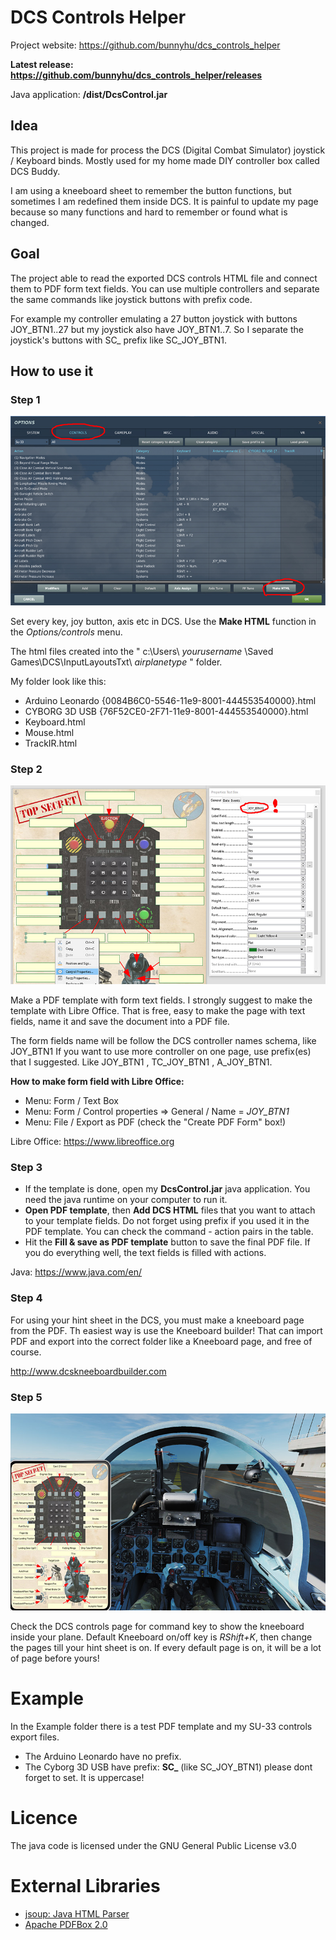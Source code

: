 # DCS Controls Helper
Project website: https://github.com/bunnyhu/dcs_controls_helper

**Latest release: https://github.com/bunnyhu/dcs_controls_helper/releases**

Java application: **/dist/DcsControl.jar**

## Idea
This project is made for process the DCS (Digital Combat Simulator) joystick / Keyboard binds. Mostly used for my home made DIY controller box called DCS Buddy.

I am using a kneeboard sheet to remember the button functions, but sometimes I am redefined them inside DCS. It is painful to update my page because so many functions and hard to remember or found what is changed.

## Goal
The project able to read the exported DCS controls HTML file and connect them to PDF form text fields. You can use multiple controllers and separate the same commands like joystick buttons with prefix code.

For example my controller emulating a 27 button joystick with buttons JOY_BTN1..27 but my joystick also have JOY_BTN1..7. So I separate the joystick's buttons with SC_ prefix like SC_JOY_BTN1.

## How to use it
### Step 1
![DCS Options](img/dcs_options.jpg)

Set every key, joy button, axis etc in DCS. Use the **Make HTML** function in the *Options/controls* menu. 

The html files created into the " c:\Users\ *yourusername* \Saved Games\DCS\InputLayoutsTxt\ *airplanetype* " folder.

My folder look like this:
- Arduino Leonardo {0084B6C0-5546-11e9-8001-444553540000}.html 
- CYBORG 3D USB {76F52CE0-2F71-11e9-8001-444553540000}.html
- Keyboard.html 
- Mouse.html 
- TrackIR.html 

### Step 2
![Libre Office Text box](img/loffice_textbox.jpg)

Make a PDF template with form text fields. I strongly suggest to make the template with Libre Office. That is free, easy to make the page with text fields, name it and save the document into a PDF file.

The form fields name will be follow the DCS controller names schema, like JOY_BTN1 
If you want to use more controller on one page, use prefix(es) that I suggested. 
Like JOY_BTN1 , TC_JOY_BTN1 , A_JOY_BTN1.

**How to make form field with Libre Office:**
- Menu: Form / Text Box 
- Menu: Form / Control properties => General / Name = *JOY_BTN1*
- Menu: File / Export as PDF (check the "Create PDF Form" box!)

Libre Office: https://www.libreoffice.org

### Step 3
- If the template is done, open my **DcsControl.jar** java application. You need the java runtime on your computer to run it.
- **Open PDF template**, then **Add DCS HTML** files that you want to attach to your template fields. Do not forget using prefix if you used it in the PDF template. You can check the command - action pairs in the table.
- Hit the **Fill & save as PDF template** button to save the final PDF file. If you do everything well, the text fields is filled with actions.

Java: https://www.java.com/en/
### Step 4
For using your hint sheet in the DCS, you must make a kneeboard page from the PDF.
Th easiest way is use the Kneeboard builder! That can import PDF and export into the correct folder like a Kneeboard page, and free of course.

http://www.dcskneeboardbuilder.com
### Step 5
![DCS final view](img/dcs_kp.jpg)

Check the DCS controls page for command key to show the kneeboard inside your plane. Default Kneeboard on/off key is *RShift+K*, then change the pages till your hint sheet is on. If every default page is on, it will be a lot of page before yours!

# Example
In the Example folder there is a test PDF template and my SU-33 controls export files. 
- The Arduino Leonardo have no prefix.
- The Cyborg 3D USB have prefix: **SC_** (like SC_JOY_BTN1) please dont forget to set. It is uppercase!

# Licence
The java code is licensed under the GNU General Public License v3.0

# External Libraries
- [jsoup: Java HTML Parser](https://jsoup.org/)
- [Apache PDFBox 2.0](https://pdfbox.apache.org/)
